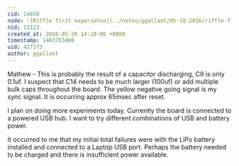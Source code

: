 ```yaml
---
cid: 14656
node: ![Riffle first experience](../notes/ggallant/05-18-2016/riffle-first-experience)
nid: 13123
created_at: 2016-05-20 14:10:06 +0000
timestamp: 1463753406
uid: 427373
author: ggallant
---
```


Mathew - This is probably the result of a capacitor discharging, C9 is only 0.1uf. I suspect that C14 needs to be much larger (100uf)  or add multiple bulk caps throughout the board. The yellow negative going signal is my sync signal. It is occurring approx 65msec after reset.

I plan on doing more experiments today. Currently the board is connected to a powered USB hub. I want to try different combinations of USB and battery power.

It occurred to me that my initial total failures were with the LiPo battery installed and connected to a Laptop USB port. Perhaps the battery needed to be charged and there is insufficient power available.

